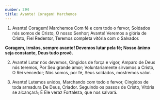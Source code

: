 ```yaml
---
number: 294
title: Avante! Coragem! Marchemos
---
```


1. Avante! Coragem! Marchemos
  Com fé e com todo o fervor,
  Soldados nós somos de Cristo,
  O nosso Senhor;
  Avante! Veremos a glória de Cristo,
  Fiel Redentor,
  Teremos completa vitória com o Salvador.

  __Coragem, irmãos, sempre avante!
  Devemos lutar pela fé;
  Nosso ânimo seja constante,
  Deus tudo provê.__

2. Avante! Lutar nós devemos,
  Cingidos de força e vigor,
  Amparo de Deus nós teremos,
  Por Seu grande amor;
  Voluntariamente sirvamos a Cristo,
  O Rei vencedor;
  Nós somos, por fé,
  Seus soldados, mostremos valor.

3. Avante! Lutemos unidos,
  Marchando com todo o fervor,
  Cingidos de toda armadura
  De Deus, Criador.
  Seguindo os passos de Cristo,
  Vitória se alcançará;
  É Ele veraz Fortaleza, que nos salvará.
